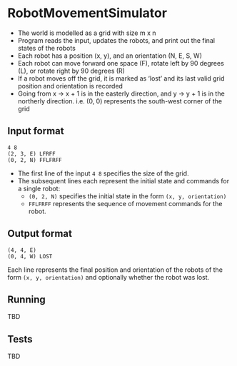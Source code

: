 # RobotMovementSimulator

- The world is modelled as a grid with size m x n
- Program reads the input, updates the robots, and print out the final states
of the robots
- Each robot has a position (x, y), and an orientation (N, E, S, W)
- Each robot can move forward one space (F), rotate left by 90 degrees (L), or rotate
right by 90 degrees (R)
- If a robot moves off the grid, it is marked as ‘lost’ and its last valid grid position and
orientation is recorded
- Going from x -> x + 1 is in the easterly direction, and y -> y + 1 is in the northerly
direction. i.e. (0, 0) represents the south-west corner of the grid


## Input format

```text
4 8
(2, 3, E) LFRFF
(0, 2, N) FFLFRFF
```
- The first line of the input `4 8` specifies the size of the grid. 
- The subsequent lines each represent the initial state and commands for a single robot: 
  - `(0, 2, N)` specifies the initial state in the form `(x, y, orientation)`
  - `FFLFRFF` represents the sequence of movement commands for the robot.

## Output format
```text
(4, 4, E)
(0, 4, W) LOST
```
Each line represents the final position and orientation of the robots of the form 
`(x, y, orientation)` and optionally whether the robot was lost.

## Running
TBD

## Tests
TBD

